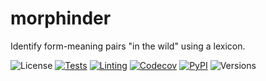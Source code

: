 # morphinder

Identify form-meaning pairs "in the wild" using a lexicon.

![License](https://img.shields.io/github/license/fmatter/morphinder)
[![Tests](https://img.shields.io/github/actions/workflow/status/fmatter/morphinder/tests.yml?branch=main&label=tests)](https://github.com/fmatter/morphinder/actions/workflows/tests.yml)
[![Linting](https://img.shields.io/github/actions/workflow/status/fmatter/morphinder/lint.yml?branch=main&label=linting)](https://github.com/fmatter/morphinder/actions/workflows/lint.yml)
[![Codecov](https://img.shields.io/codecov/c/github/fmatter/morphinder)](https://app.codecov.io/gh/fmatter/morphinder/)
[![PyPI](https://img.shields.io/pypi/v/morphinder.svg)](https://pypi.org/project/morphinder)
![Versions](https://img.shields.io/pypi/pyversions/morphinder)